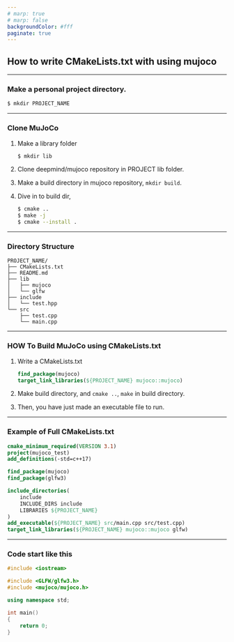 ```yaml
---
# marp: true
# marp: false
backgroundColor: #fff
paginate: true
---
```


## How to write CMakeLists.txt with using mujoco

---

### Make a personal project directory.
```bash
$ mkdir PROJECT_NAME
```

---
### Clone MuJoCo
1. Make a library folder

    ```bash
    $ mkdir lib
    ```
2. Clone deepmind/mujoco repository in PROJECT lib folder.
3. Make a build directory in mujoco repository, ```mkdir build```.
4. Dive in to build dir, 

    ```bash
    $ cmake ..
    $ make -j
    $ cmake --install .
    ```

---

### Directory Structure
```
PROJECT_NAME/
├── CMakeLists.txt
├── README.md
├── lib
│   ├── mujoco
│   └── glfw
├── include
│   └── test.hpp
└── src
    ├── test.cpp
    └── main.cpp    
```
---

### HOW To Build MuJoCo using CMakeLists.txt
1. Write a CMakeLists.txt
    ```CMake
    find_package(mujoco)
    target_link_libraries(${PROJECT_NAME} mujoco::mujoco)
    ```

2. Make build directory, and ```cmake ..```, ```make``` in build directory.
3. Then, you have just made an executable file to run.

---



### Example of Full CMakeLists.txt
```Cmake
cmake_minimum_required(VERSION 3.1)
project(mujoco_test)
add_definitions(-std=c++17)

find_package(mujoco)
find_package(glfw3)

include_directories(
    include
    INCLUDE_DIRS include
    LIBRARIES ${PROJECT_NAME}
)
add_executable(${PROJECT_NAME} src/main.cpp src/test.cpp)
target_link_libraries(${PROJECT_NAME} mujoco::mujoco glfw)
```

---
### Code start like this

```C++
#include <iostream>

#include <GLFW/glfw3.h>
#include <mujoco/mujoco.h>

using namespace std;

int main()
{
    return 0;
}
```